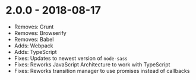 #  2.0.0 - 2018-08-17

- Removes: Grunt
- Removes: Browserify
- Removes: Babel
- Adds: Webpack
- Adds: TypeScript
- Fixes: Updates to newest version of `node-sass`
- Fixes: Reworks JavaScript Architecture to work with TypeScript
- Fixes: Reworks transition manager to use promises instead of callbacks